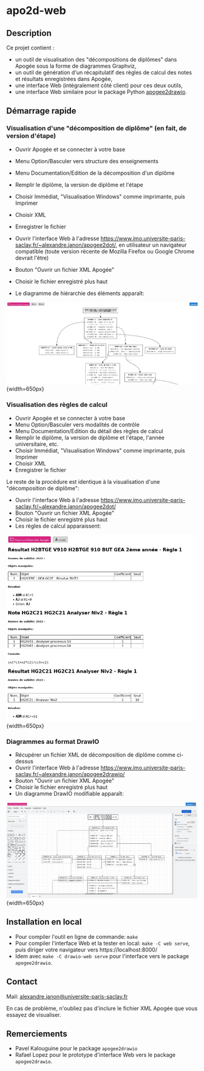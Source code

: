 # apo2d-web

## Description

Ce projet contient :

- un outil de visualisation des "décompositions de diplômes" dans Apogée sous la forme de diagrammes Graphviz,
- un outil de génération d'un récapitulatif des règles de calcul des notes et résultats enregistrées dans Apogée,
- une interface Web (intégralement côté client) pour ces deux outils,
- une interface Web similaire pour le package Python [apogee2drawio](https://gitlab.dsi.universite-paris-saclay.fr/pavel.kalouguine/apogee2drawio).

## Démarrage rapide

### Visualisation d'une "décomposition de diplôme" (en fait, de version d'étape)

- Ouvrir Apogée et se connecter à votre base
- Menu Option/Basculer vers structure des enseignements
- Menu Documentation/Edition de la décomposition d'un diplôme
- Remplir le diplôme, la version de diplôme et l'étape
- Choisir Immédiat, "Visualisation Windows" comme imprimante, puis Imprimer
- Choisir XML
- Enregistrer le fichier

- Ouvrir l'interface Web à l'adresse https://www.imo.universite-paris-saclay.fr/~alexandre.janon/apogee2dot/, en utilisateur un navigateur compatible (toute version récente de Mozilla Firefox ou Google Chrome devrait l'être)
- Bouton "Ouvrir un fichier XML Apogée"
- Choisir le fichier enregistré plus haut
- Le diagramme de hiérarchie des éléments apparaît:

![](doc/screen1.webp){width=650px}

### Visualisation des règles de calcul

- Ouvrir Apogée et se connecter à votre base
- Menu Option/Basculer vers modalités de contrôle
- Menu Documentation/Edition du détail des règles de calcul
- Remplir le diplôme, la version de diplôme et l'étape, l'année universitaire, etc.
- Choisir Immédiat, "Visualisation Windows" comme imprimante, puis Imprimer
- Choisir XML
- Enregistrer le fichier

Le reste de la procédure est identique à la visualisation d'une "décomposition de diplôme":

- Ouvrir l'interface Web à l'adresse https://www.imo.universite-paris-saclay.fr/~alexandre.janon/apogee2dot/
- Bouton "Ouvrir un fichier XML Apogée"
- Choisir le fichier enregistré plus haut
- Les règles de calcul apparaissent:

![](doc/screen2.webp){width=650px}

### Diagrammes au format DrawIO

- Récupérer un fichier XML de décomposition de diplôme comme ci-dessus
- Ouvrir l'interface Web à l'adresse https://www.imo.universite-paris-saclay.fr/~alexandre.janon/apogee2drawio/
- Bouton "Ouvrir un fichier XML Apogée"
- Choisir le fichier enregistré plus haut
- Un diagramme DrawIO modifiable apparaît:

![](doc/screen3.webp){width=650px}

## Installation en local

- Pour compiler l'outil en ligne de commande: `make`
- Pour compiler l'interface Web et la tester en local: `make -C web serve`, puis diriger votre navigateur vers https://localhost:8000/
- Idem avec `make -C drawio-web serve` pour l'interface vers le package `apogee2drawio`.

## Contact

Mail: <alexandre.janon@universite-paris-saclay.fr>

En cas de problème, n'oubliez pas d'inclure le fichier XML Apogée que vous essayez de visualiser.

## Remerciements

- Pavel Kalouguine pour le package `apogee2drawio`
- Rafael Lopez pour le prototype d'interface Web vers le package `apogee2drawio`.

